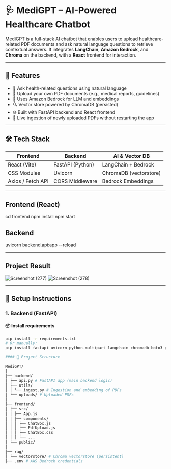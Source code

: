 # 🩺 MediGPT – AI-Powered Healthcare Chatbot

MediGPT is a full-stack AI chatbot that enables users to upload healthcare-related PDF documents and ask natural language questions to retrieve contextual answers. It integrates **LangChain**, **Amazon Bedrock**, and **Chroma** on the backend, with a **React** frontend for interaction.

---

## 🚀 Features

- 💬 Ask health-related questions using natural language
- 📄 Upload your own PDF documents (e.g., medical reports, guidelines)
- 🧠 Uses Amazon Bedrock for LLM and embeddings
- 🔍 Vector store powered by ChromaDB (persisted)
- 🌐 Built with FastAPI backend and React frontend
- 🔄 Live ingestion of newly uploaded PDFs without restarting the app

---

## 🛠️ Tech Stack

| Frontend              | Backend             | AI & Vector DB       |
|-----------------------|---------------------|-----------------------|
| React (Vite)          | FastAPI (Python)    | LangChain + Bedrock   |
| CSS Modules           | Uvicorn             | ChromaDB (vectorstore)|
| Axios / Fetch API     | CORS Middleware     | Bedrock Embeddings    |

---
## Frontend (React)

cd frontend
npm install
npm start

## Backend 

uvicorn backend.api:app --reload

---

## Project Result

![Screenshot (277)](https://github.com/user-attachments/assets/7b150ebd-8def-4d77-a132-708111df7330)
![Screenshot (278)](https://github.com/user-attachments/assets/98ace435-6649-454a-a2c2-8368b5ccd676)


---

## 🔧 Setup Instructions

### 1. Backend (FastAPI)

#### 📦 Install requirements


```bash
pip install -r requirements.txt
# Or manually:
pip install fastapi uvicorn python-multipart langchain chromadb boto3 python-dotenv

#### 📁 Project Structure

MediGPT/
│
├── backend/
│ ├── api.py # FastAPI app (main backend logic)
│ ├── utils/
│ │ └── ingest.py # Ingestion and embedding of PDFs
│ └── uploads/ # Uploaded PDFs
│
├── frontend/
│ ├── src/
│ │ ├── App.js
│ │ ├── components/
│ │ │ ├── ChatBox.js
│ │ │ ├── PdfUpload.js
│ │ │ ├── ChatBox.css
│ │ │ └── ...
│ └── public/
│
├── rag/
│ └── vectorstore/ # Chroma vectorstore (persistent)
├── .env # AWS Bedrock credentials



